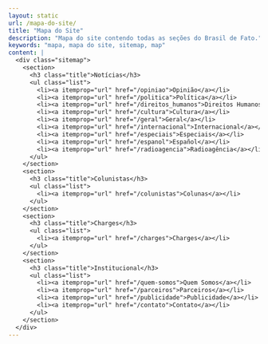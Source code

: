 ```yaml
---
layout: static
url: /mapa-do-site/
title: "Mapa do Site"
description: "Mapa do site contendo todas as seções do Brasil de Fato."
keywords: "mapa, mapa do site, sitemap, map"
content: |
  <div class="sitemap">
    <section>
      <h3 class="title">Notícias</h3>
      <ul class="list">
        <li><a itemprop="url" href="/opiniao">Opinião</a></li>
        <li><a itemprop="url" href="/politica">Política</a></li>
        <li><a itemprop="url" href="/direitos_humanos">Direitos Humanos</a></li>
        <li><a itemprop="url" href="/cultura">Cultura</a></li>
        <li><a itemprop="url" href="/geral">Geral</a></li>
        <li><a itemprop="url" href="/internacional">Internacional</a></li>
        <li><a itemprop="url" href="/especiais">Especiais</a></li>
        <li><a itemprop="url" href="/espanol">Español</a></li>
        <li><a itemprop="url" href="/radioagencia">Radioagência</a></li>
      </ul>
    </section>
    <section>
      <h3 class="title">Colunistas</h3>
      <ul class="list">
        <li><a itemprop="url" href="/colunistas">Colunas</a></li>
      </ul>
    </section>
    <section>
      <h3 class="title">Charges</h3>
      <ul class="list">
        <li><a itemprop="url" href="/charges">Charges</a></li>
      </ul>
    </section>
    <section>
      <h3 class="title">Institucional</h3>
      <ul class="list">
        <li><a itemprop="url" href="/quem-somos">Quem Somos</a></li>
        <li><a itemprop="url" href="/parceiros">Parceiros</a></li>
        <li><a itemprop="url" href="/publicidade">Publicidade</a></li>
        <li><a itemprop="url" href="/contato">Contato</a></li>
      </ul>
    </section>
  </div>
---
```

